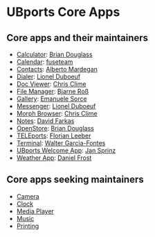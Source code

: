 # UBports Core Apps

## Core apps and their maintainers

- [Calculator](https://gitlab.com/ubports/apps/calculator-app): [Brian Douglass](https://gitlab.com/bhdouglass)
- [Calendar](https://gitlab.com/ubports/apps/calendar-app): [fuseteam](https://gitlab.com/XiaoFuse)
- [Contacts](https://github.com/ubports/address-book-app): [Alberto Mardegan](https://github.com/mardy)
- [Dialer](https://github.com/ubports/dialer-app): [Lionel Duboeuf](https://github.com/lduboeuf)
- [Doc Viewer](https://gitlab.com/ubports/apps/docviewer-app): [Chris Clime](https://gitlab.com/balcy)
- [File Manager](https://gitlab.com/ubports/apps/filemanager-app): [Bjarne Roß](https://gitlab.com/nfsprodriver)
- [Gallery](https://gitlab.com/ubports/apps/gallery-app): [Emanuele Sorce](https://gitlab.com/TronFortyTwo)
- [Messenger](https://github.com/ubports/messaging-app): [Lionel Duboeuf](https://github.com/lduboeuf)
- [Morph Browser](https://github.com/ubports/morph-browser): [Chris Clime](https://gitlab.com/balcy)
- [Notes](https://gitlab.com/ubports/apps/notes-app): [David Farkas](https://gitlab.com/farkasdvd)
- [OpenStore](https://gitlab.com/theopenstore/openstore-app): [Brian Douglass](https://gitlab.com/bhdouglass)
- [TELEports](https://gitlab.com/ubports/apps/teleports): [Florian Leeber](https://gitlab.com/Flohack74)
- [Terminal](https://gitlab.com/ubports/apps/terminal-app): [Walter Garcia-Fontes](https://gitlab.com/wgarcia)
- [UBports Welcome App](https://gitlab.com/ubports/apps/ubports-app): [Jan Sprinz](https://gitlab.com/NeoTheThird)
- [Weather App](https://gitlab.com/ubports/apps/weather-app): [Daniel Frost](https://gitlab.com/Danfro)


## Core apps seeking maintainers

- [Camera](https://gitlab.com/ubports/apps/camera-app)
- [Clock](https://github.com/ubports/clock-app)
- [Media Player](https://github.com/ubports/mediaplayer-app)
- [Music](https://gitlab.com/ubports/apps/music-app)
- [Printing](https://github.com/ubports/ubuntu-printing-app)
